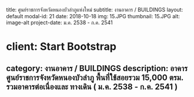 ---
---
title: ศูนย์ราชการจังหวัดหนองบัวลำภูแห่งใหม่ 
subtitle: งานอาคาร / BUILDINGS
layout: default
modal-id: 21
date: 2018-10-18
img: 15.JPG
thumbnail: 15.JPG
alt: image-alt
project-date: ม.ค. 2538 - ก.ค. 2541
# client: Start Bootstrap
category: งานอาคาร / BUILDINGS
description: อาคารศูนย์ราชการจังหวัดหนองบัวลำภู  พื้นที่ใช้สอยรวม 15,000 ตรม. รวมอาคารต่อเนื่องและ ทางเดิน ( ม.ค. 2538 - ก.ค. 2541 )
---